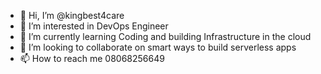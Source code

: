 - 👋 Hi, I’m @kingbest4care
- 👀 I’m interested in DevOps Engineer
- 🌱 I’m currently learning Coding and building Infrastructure in the cloud
- 💞️ I’m looking to collaborate on smart ways to build serverless apps
- 📫 How to reach me 08068256649

<!---
kingbest4care/kingbest4care is a ✨ special ✨ repository because its `README.md` (this file) appears on your GitHub profile.
You can click the Preview link to take a look at your changes.
--->
